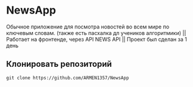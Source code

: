 # NewsApp

Обычное приложение для посмотра новостей во всем мире по ключевым словам. (также есть пасхалка дл учеников алгоритмики)
||
Работает на фронтенде, через API NEWS API
||
Проект был сделан за 1 день

## Клонировать репозиторий
    git clone https://github.com/ARMEN1357/NewsApp
